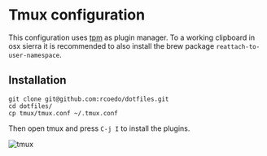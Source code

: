 # Tmux configuration
This configuration uses [tpm](https://github.com/tmux-plugins/tpm) as plugin manager. To a working clipboard in osx
sierra it is recommended to also install the brew package `reattach-to-user-namespace`.

## Installation
```
git clone git@github.com:rcoedo/dotfiles.git
cd dotfiles/
cp tmux/tmux.conf ~/.tmux.conf
```
Then open tmux and press `C-j I` to install the plugins.

![tmux](http://i.imgur.com/L0Tox4A.png)
